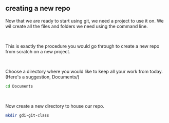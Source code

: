 ##  creating a new repo

Now that we are ready to start using git, we need a project to use it on. We wil create all the files and folders we need using the command line.

<br>

This is exactly the procedure you would go through to create a new repo from scratch on a new project. <!-- .element: class="fragment" data-fragment-index="1" -->

<br>

Choose a directory where you would like to keep all your work from today. (Here's a suggestion, Documents/) <!-- .element: class="fragment" data-fragment-index="2" -->
```bash
cd Documents
```
<!-- .element: class="fragment" data-fragment-index="2" -->

<br>

Now create a new directory to house our repo. <!-- .element: class="fragment" data-fragment-index="3" -->
```bash
mkdir gdi-git-class
```
<!-- .element: class="fragment" data-fragment-index="3" -->